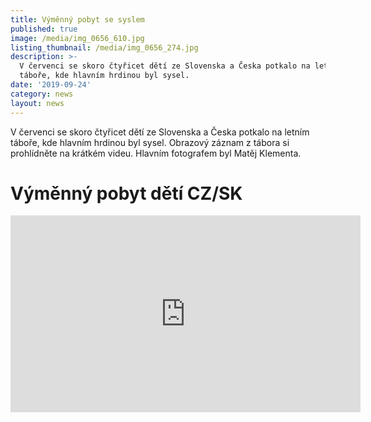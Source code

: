 ```yaml
---
title: Výměnný pobyt se syslem
published: true
image: /media/img_0656_610.jpg
listing_thumbnail: /media/img_0656_274.jpg
description: >-
  V červenci se skoro čtyřicet dětí ze Slovenska a Česka potkalo na letním
  táboře, kde hlavním hrdinou byl sysel. 
date: '2019-09-24'
category: news
layout: news
---
```

V červenci se skoro čtyřicet dětí ze Slovenska a Česka potkalo na letním táboře, kde hlavním hrdinou byl sysel. 
Obrazový záznam z tábora si prohlídněte na krátkém videu. Hlavním fotografem byl Matěj Klementa.

# Výměnný pobyt dětí CZ/SK

<iframe width="560" height="315" src="https://www.youtube.com/embed/GSUegBpJZdU" frameborder="0" allowfullscreen=""></iframe>

